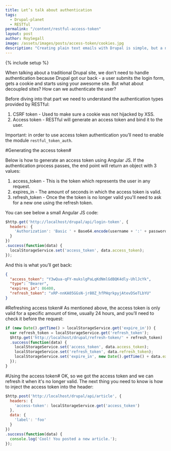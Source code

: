 ```yaml
---
title: Let’s talk about authentication
tags:
  - Drupal-planet
  - RESTful
permalink: "/content/restful-access-token"
layout: post
author: RoySegall
image: /assets/images/posts/access-token/cookies.jpg
description: "Creating plain text emails with Drupal is simple, but a nicely designed message with unique design and dynamic content, can get complicated. This post explains how to make beautiful, dynamic emails using Drupal."
---
```


{% include setup %}

When talking about a traditional Drupal site, we don’t need to handle authentication
because Drupal got our back - a user submits the login form, gets a cookie and starts
using your awesome site. But what about decoupled sites? How can we authenticate
the user?

Before diving into that part we need to understand the authentication types
provided by RESTful:

  1. CSRF token - Used to make sure a cookie was not hijacked by XSS.
  2. Access token - RESTful will generate an access token and bind it to the
  user.

<!-- more -->

Important: in order to use access token authentication you’ll need
to enable the module `restful_token_auth`.

#Generating the access token#

Below is how to generate an access token using Angular JS. If the
authentication process passes, the end point will return an object with 3
values:

  1. access_token - This is the token which represents the user in any request.
  2. expires_in - The amount of seconds in which the access token is valid.
  3. refresh_token - Once the the token is no longer valid you'll need to ask
  for a new one using the refresh token.

You can see below a small Angular JS code:

```javascript
$http.get('http://localhost/drupal/api/login-token', {
  headers: {
    'Authorization': 'Basic ' + Base64.encode(username + ':' + password)
  }
})
.success(function(data) {
  localStorageService.set('access_token', data.access_token);
});
```

And this is what you’ll get back:

```json
{
  "access_token": "Y3wQua-qFY-mukslgPaLqKdNmlGdBQK4dly-UhlJcYk",
  "type": "Bearer",
  "expires_in": 86400,
  "refresh_token": "xRP-nnKA05GGsN-jr80Z_hfPHqrkpyjAtevDSeTLbYU"
}
```

#Refreshing access token#
As mentioned above, the access token is only valid for a specific amount of time,
usually 24 hours, and you’ll need to check it before the request:

```javascript
if (new Date().getTime() > localStorageService.get('expire_in')) {
  var refresh_token = localStorageService.get('refresh_token');
  $http.get('http://localhost/drupal/refresh-token/' + refresh_token)
  .success(function(data) {
    localStorageService.set('access_token', data.access_token);
    localStorageService.set('refresh_token', data.refresh_token);
    localStorageService.set('expire_in', new Date().getTime() + data.expires_in);
  });
}
```

#Using the access token#
OK, so we got the access token and we can refresh it when it's no longer valid. The
next thing you need to know is how to inject the access token into the header:

```javascript
$http.post('http://localhost/drupal/api/article', {
  headers: {
    'access-token': localStorageService.get('access_token')
  },
  data: {
    'label': 'foo'
  }
})
.success(function(data) {
  console.log('Cool! You posted a new article.');
});
```
